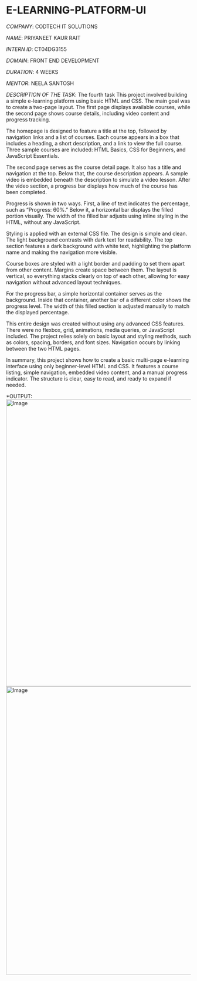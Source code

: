 # E-LEARNING-PLATFORM-UI

*COMPANY*: CODTECH IT SOLUTIONS

*NAME*: PRIYANEET KAUR RAIT

*INTERN ID*: CT04DG3155

*DOMAIN*: FRONT END DEVELOPMENT

*DURATION*: 4 WEEKS

*MENTOR*: NEELA SANTOSH

*DESCRIPTION OF THE TASK*:
       The fourth task This project involved building a simple e-learning platform using basic HTML and CSS. The main goal was to create a two-page layout. The first page displays available courses, while the second page shows course details, including video content and progress tracking.

The homepage is designed to feature a title at the top, followed by navigation links and a list of courses. Each course appears in a box that includes a heading, a short description, and a link to view the full course. Three sample courses are included: HTML Basics, CSS for Beginners, and JavaScript Essentials.

The second page serves as the course detail page. It also has a title and navigation at the top. Below that, the course description appears. A sample video is embedded beneath the description to simulate a video lesson. After the video section, a progress bar displays how much of the course has been completed.

Progress is shown in two ways. First, a line of text indicates the percentage, such as “Progress: 60%.” Below it, a horizontal bar displays the filled portion visually. The width of the filled bar adjusts using inline styling in the HTML, without any JavaScript.

Styling is applied with an external CSS file. The design is simple and clean. The light background contrasts with dark text for readability. The top section features a dark background with white text, highlighting the platform name and making the navigation more visible.

Course boxes are styled with a light border and padding to set them apart from other content. Margins create space between them. The layout is vertical, so everything stacks clearly on top of each other, allowing for easy navigation without advanced layout techniques.

For the progress bar, a simple horizontal container serves as the background. Inside that container, another bar of a different color shows the progress level. The width of this filled section is adjusted manually to match the displayed percentage.

This entire design was created without using any advanced CSS features. There were no flexbox, grid, animations, media queries, or JavaScript included. The project relies solely on basic layout and styling methods, such as colors, spacing, borders, and font sizes. Navigation occurs by linking between the two HTML pages.

In summary, this project shows how to create a basic multi-page e-learning interface using only beginner-level HTML and CSS. It features a course listing, simple navigation, embedded video content, and a manual progress indicator. The structure is clear, easy to read, and ready to expand if needed.

*OUTPUT: <img width="1201" height="783" alt="Image" src="https://github.com/user-attachments/assets/366b55aa-d3d6-402f-bae5-a70a728ac3f3" />
<img width="1202" height="787" alt="Image" src="https://github.com/user-attachments/assets/cd1ec6ff-a6f6-4639-8ce6-e8266a0218a8" />

